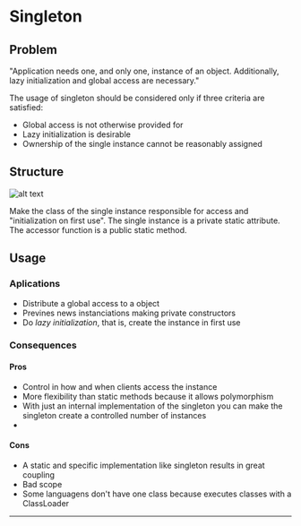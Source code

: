 # **Singleton**

## Problem

"Application needs one, and only one, instance of an object. Additionally, lazy initialization and global access are necessary."

The usage of singleton should be considered only if three criteria are satisfied:

- Global access is not otherwise provided for
- Lazy initialization is desirable
- Ownership of the single instance cannot be reasonably assigned

## Structure

![alt text](https://sourcemaking.com/files/v2/content/patterns/singleton1.png "Singleton UML Diagram")

Make the class of the single instance responsible for access and "initialization on first use". The single instance is a private static attribute. The accessor function is a public static method.

## Usage

### Aplications
- Distribute a global access to a object
- Prevines news instanciations making private constructors
- Do *lazy initialization*, that is, create the instance in first use

### Consequences
#### Pros
- Control in how and when clients access the instance
- More flexibility than static methods because it allows polymorphism
- With just an internal implementation of the singleton you can make the singleton create a controlled number of instances
- 

#### Cons
- A static and specific implementation like singleton results in great coupling
- Bad scope
- Some languagens don't have one class because executes classes with a ClassLoader

---